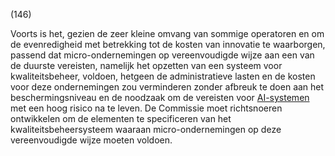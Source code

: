 (146)

Voorts is het, gezien de zeer kleine omvang van sommige operatoren en om de evenredigheid met betrekking tot de kosten van innovatie te waarborgen, passend dat micro-ondernemingen op vereenvoudigde wijze aan een van de duurste vereisten, namelijk het opzetten van een systeem voor kwaliteitsbeheer, voldoen, hetgeen de administratieve lasten en de kosten voor deze ondernemingen zou verminderen zonder afbreuk te doen aan het beschermingsniveau en de noodzaak om de vereisten voor [AI-systemen](a3.md#^ai-systeem) met een hoog risico na te leven. De Commissie moet richtsnoeren ontwikkelen om de elementen te specificeren van het kwaliteitsbeheersysteem waaraan micro-ondernemingen op deze vereenvoudigde wijze moeten voldoen.
